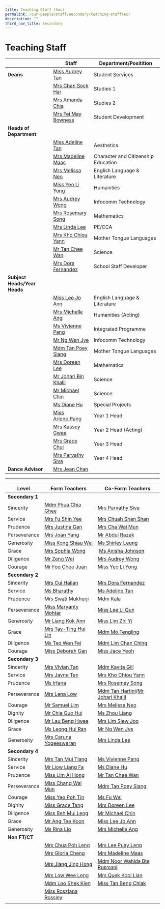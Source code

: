 ```yaml
---
title: Teaching Staff (Sec)
permalink: /our-people/staff/secondary/teaching-staffsec/
description: ""
third_nav_title: Secondary
---
```

# **Teaching Staff**

|  	| Staff 	| Department/Positition 	|
|---	|---	|---	|
| **Deans** | [Miss Audrey Tan](mailto:tan_lee_lian_audrey@moe.edu.sg) | Student Services |
| | [Mrs Chan Sock Har](mailto:lim_sock_har@moe.edu.sg) | Studies 1 |
| | [Mrs Amanda Chia](mailto:Amanda_Sim@moe.edu.sg) | Studies 2 | 
| | [Mrs Fei May Bowness](mailto:wong_fei_may@moe.edu.sg) | Student Development |
| **Heads of Department** | | | | 
| | [Miss Adeline Tan](mailto:tan_li_jen_adeline@moe.edu.sg) | Aesthetics |
| | [Mrs Madeline Maas](mailto:yeo_beow_keat_madeline@moe.edu.sg) | Character and Citizenship Education |
| | [Mrs Melissa Neo](mailto:melissa_neo-ang@moe.edu.sg) | English Language & Literature |
| | [Miss Yeo Li Yong](mailto:Yeo_li_yong@moe.edu.sg) | Humanities |
| | [Mrs Audrey Wong](mailto:tan_mei_ling_audrey@moe.edu.sg) | Infocomm Technology |
| | [Mrs Rosemary Song](mailto:rosemary_tang@moe.edu.sg) | Mathematics |
|  | [Mrs Linda Lee](mailto:khoo_beng_gek_linda@moe.edu.sg) | PE/CCA |
| | [Mrs Kho Chiou Yann](mailto:lim_chiou_yann@moe.edu.sg) | Mother Tongue Languages |
| | [Mr Tan Chee Wan](mailto:tan_chee_wan@moe.edu.sg) | Science |
| | [Mrs Dora Fernandez](mailto:dora_maria_choo@moe.edu.sg) | School Staff Developer |
| **Subject Heads/Year Heads** | | 
| | [Miss Lee Jo Ann](mailto:lee_jo_ann@moe.edu.sg) | English Language & Literature |
| | [Mrs Michelle Ang](mailto:Ng_mei_yin_michelle@moe.edu.sg) | Humanities (Acting) |
| | [Ms Vivienne Pang](mailto:pang_kailing_vivienne@moe.edu.sg) | Integrated Programme |
| | [Mr Ng Wen Jye](mailto:Ng_wen_jye@moe.edu.sg) | Infocomm Technology |
| | [Mdm Tan Poey Siang](mailto:tan_poey_siang@moe.edu.sg) | Mother Tongue Languages |
| | [Mrs Doreen Lee](mailto:lau_ying_ying@moe.edu.sg) | Mathematics |
| | [Mr Johari Bin Khalil](mailto:johari_khalil@moe.edu.sg) | Science |
| | [Mr Michael Chin](mailto:chin_sian_woon_michael@moe.edu.sg) | Science |
| | [Ms Diane Hu](mailto:hu_yu_hua_diane@moe.edu.sg) | Special Projects |
| | [Miss Arlene Pang](mailto:pang_xuehui_arlene@moe.edu.sg) | Year 1 Head |
| | [Mrs Kassey Gwee](mailto:kassey_heng@moe.edu.sg) | Year 2 Head (Acting) |
| | [Mrs Grace Chui](mailto:grace_tan_kok_eng@moe.edu.sg) | Year 3 Head |
| | [Mrs Parvathy Siva](mailto:parvathy_vegadasalam@moe.edu.sg) | Year 4 Head |
| **Dance Advisor** | [Mrs Jean Chan](mailto:Jean_Chan@moe.edu.sg) |

--------------------------------------------------------------------


| Level 	| Form Teachers 	| Co-Form Teachers 	|
|---	|---	|---	|
| **Secondary 1** |     |     | 
|Sincerity | [Mdm Phua Chia Ghee](mailto:phua_chia_ghee@moe.edu.sg) | [Mrs Parvathy Siva](mailto:parvathy_vegadasalam@moe.edu.sg) |
|Service | [Mrs Fu Shin Yee](mailto:wong_shin_yee@moe.edu.sg) | [Mrs Chuah Shan Shan](mailto:ng_shan_shan@moe.edu.sg) |
| Prudence | [Mrs Justina Gan](mailto:foo_ai_chien_justina@moe.edu.sg) | [Mrs Cha Wai Mun](mailto:vijayabharathy_veeravarman@moe.edu.sg) |
| Perseverance | [Mrs Joan Yang](mailto:joan_chan_lee_hiang@moe.edu.sg) | [Mr Abdul Razak](mailto:abdul_razak@moe.edu.sg) |
| Generosity | [Miss Kong Shiau Wei](mailto:kong_shiau_wei@moe.edu.sg) | [Ms Shirley Leung](mailto:nur-ashiqin_hasbollah@moe.edu.sg) |
| Grace | [Mrs Sophia Wong](mailto:kong_shiau_wei@moe.edu.sg) |  [Ms Anisha Johnson](mailto:li_youjie@moe.edu.sg) |
| Diligence | [Mr Zeng Wei](mailto:yap_geok_ching_june@moe.edu.sg) | [Mrs Audrey Wong](mailto:tan_mei_ling_audrey@moe.edu.sg)  |
| Courage | [Mr Foo Chee Juan](mailto:foo_chee_juan@moe.edu.sg) | [Miss Yeo Li Yong](mailto:yeo_li_yong@moe.edu.sg) |
| **Secondary 2** |    |    | 
| Sincerity | [Mrs Cui Hailan](mailto:cui_hailan@moe.edu.sg) | [Mrs Dora Fernandez](mailto:dora_maria_choo@moe.edu.sg) |
| Service | [Ms Bharathy](mailto:vijayabharathy_veeravarman@moe.edu.sg) | [Ms Adeline Tan](mailto:tan_li_jen_adeline@moe.edu.sg) |
| Prudence | [Mrs Swati Mukherji](mailto:swati_mukherji@moe.edu.sg) | [Mdm Kala ](mailto:kavita_deep_kaur_hundal@moe.edu.sg) |
| Perseverance | [Miss Maryanty Mohtar](mailto:maryanty_mohtar@moe.edu.sg) | [Miss Lee Li Qun](mailto:lee_li_qun@moe.edu.sg) |
| Generosity | [Mr Liang Kok Ann](mailto:liang_kok_ann@moe.edu.sg) | [Miss Lim Zhi Yi](mailto:lim_zhi_yi@moe.edu.sg) |
| Grace | [Mrs Tay-Ting Hui Lin](mailto:hui_lin_ting@moe.edu.sg) | [Mdm Mo Fengling](mailto:mo_feng_ling@moe.edu.sg) |
| Diligence | [Ms Teo Wen Fei](mailto:LIOW_Liang_Fa@moe.edu.sg) | [Mdm Lim Chan Ching](mailto:lim_chan_ching@moe.edu.sg) |
| Courage | [Miss Deborah Gan](mailto:deborah_gan_li_chuen@moe.edu.sg) | [Miss Jace Yeoh](mailto:tan_li_jen_adeline@moe.edu.sg) |
| **Secondary 3** |     |      | 
|Sincerity | [Mrs Vivian Tan](mailto:low_vivian@moe.edu.sg) | [Mdm Kavita Gill](mailto:kavita_deep_kaur_hundal@moe.edu.sg) |
| Service | [Mrs Jayne Tan](mailto:jayne_ruth_lim_ying@moe.edu.sg) | [Mrs Kho Chiou Yann](mailto:lim_chiou_yann@moe.edu.sg) |
| Prudence | [Ms Irfana](mailto:irfana_begum_shaik_fareed@moe.edu.sg) | [Mrs Rosemay Song](mailto:rosemary_tang@moe.edu.sg) |
| Perseverance | [Mrs Lena Low](mailto:lena_lim_a@moe.edu.sg) | [Mdm Tan Hartini](mailto:tan_poey_siang@moe.edu.sg)/[Mr Johari Khalil](mailto:chang_wai_mun@moe.edu.sg) |
| Courage | [Mr Samuel Lim](mailto:yeo_poh_tin@moe.edu.sg) | [Mrs Melissa Neo](mailto:fu_wei@moe.edu.sg) |
| Dignity | [Mr Chia Guo Hui](mailto:grace_tang@moe.edu.sg) | [Ms Zhou Liang](mailto:cheong_kam_seng_paul@moe.edu.sg) |
| Diligence | [Mr Lau Beng Hwee](mailto:beh_mui_leng@moe.edu.sg) | [Mrs Lim Siew Joo](mailto:chin_sian_woon_michael@moe.edu.sg) |
| Grace | [Ms Leong Hui Ran](mailto:ang_tee_koon@moe.edu.sg) | [Mr Ng Wen Jye](mailto:lee_jo_ann@moe.edu.sg) |
| Generosity | [Mrs Caruna Yogeeswaran](mailto:lio_su-mein_rina@moe.edu.sg) | [Mrs Linda Lee](mailto:Ng_wen_jye@moe.edu.sg) |
| **Secondary 4** |    |    |    
| Sincerity | [Mrs Tan Mui Tiang](mailto:low_vivian@moe.edu.sg) | [Ms Vivienne Pang](mailto:khoo_beng_gek_linda@moe.edu.sg) |
| Service | [Mr Liow Liang Fa](mailto:jayne_ruth_lim_ying@moe.edu.sg) | [Ms Diane Hu](mailto:lim_chiou_yann@moe.edu.sg) |
| Prudence | [Miss Lim Ai Hong](mailto:heng_siew_joo@moe.edu.sg) | [Mr Tan Chee Wan](mailto:%20chia_guo_hui@moe.edu.sg) |
| Perseverance | [Miss Chang Wai Mun](mailto:lena_lim_a@moe.edu.sg) | [Mdm Tan Poey Siang](mailto:swati_mukherji@moe.edu.sg) |
| Courage | [Miss Yeo Poh Tin](mailto:leong_hui_ran@moe.edu.sg) | [Ms Fu Wei](mailto:fu_wei@moe.edu.sg) |
| Dignity | [Miss Grace Tang](mailto:lim_ting_lih@moe.edu.sg) | [Mrs Doreen Lee](mailto:lau_ying_ying@moe.edu.sg) |
| Diligence | [Miss Beh Mui Leng](mailto:mo_feng_ling@moe.edu.sg) | [Mr Michael Chin](mailto:lau_ying_ying@moe.edu.sg) |
| Grace | [Mr Ang Tee Koon](mailto:caruna_sothi@moe.edu.sg) | [Miss Lee Jo Ann](mailto:wong_shin_yee@moe.edu.sg) |
| Generosity | [Ms Rina Lio](mailto:lau_beng_hwee@moe.edu.sg) | [Mrs Michelle Ang](mailto:melissa_neo-ang@moe.edu.sg) |
| **Non FT/CT** |  |  |  |
|  | [Mrs Chua Poh Leng](mailto:oh_poh_leng_a@moe.edu.sg) | [Mrs Lee Puay Leng](mailto:ong_puay_leng@moe.edu.sg) |
|  | [Mrs Gloria Cheng](mailto:gloria_cheng@moe.edu.sg) | [Mrs Madeline Maas](mailto:yeo_beow_keat_madeline@moe.edu.sg) |
|  | [Mrs Jiang Jing Hong](mailto:wang_jing_hong@moe.edu.sg) | [Mdm Noor Wahida Bte Rusmani](mailto:noor_wahida_rusmani@moe.edu.sg) |
|  | [Mrs Low Wee Leng](mailto:sim_wee_leng@moe.edu.sg)  | [Mrs Quek Kooi Lian](mailto:ng_kooi_lian@moe.edu.sg) |
|  | [Mdm Loo Shek Kien](mailto:loo_shek_kien@moe.edu.sg) | [Miss Tan Beng Chiak](mailto:tan_beng_chiak@moe.edu.sg) |
|  | [Miss Rosziana Rossley](mailto:rosziana_bibi_rossley@moe.edu.sg) |  |
|  |  |  |